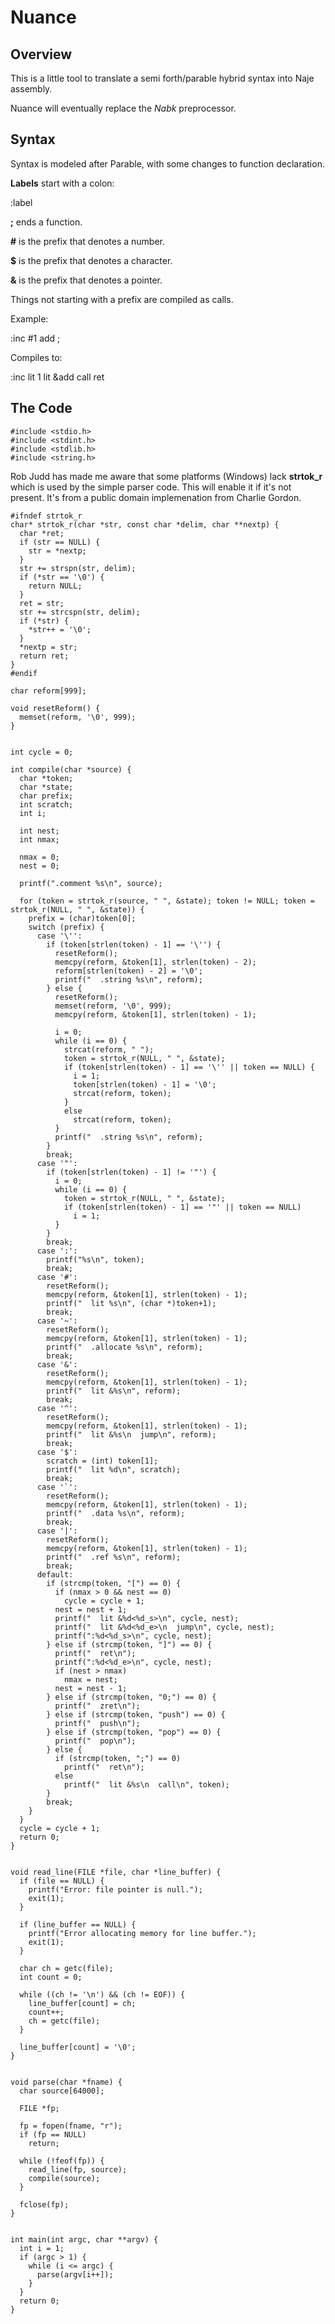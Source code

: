# Nuance

## Overview

This is a little tool to translate a semi forth/parable hybrid syntax into Naje assembly.

Nuance will eventually replace the *Nabk* preprocessor.

## Syntax

Syntax is modeled after Parable, with some changes to function declaration.

**Labels** start with a colon:

  :label

**;** ends a function.

**#** is the prefix that denotes a number.

**$** is the prefix that denotes a character.

**&** is the prefix that denotes a pointer.

Things not starting with a prefix are compiled as calls.

Example:

  :inc #1 add ;

Compiles to:

  :inc
    lit 1
    lit &add
    call
    ret

## The Code

````
#include <stdio.h>
#include <stdint.h>
#include <stdlib.h>
#include <string.h>
````

Rob Judd has made me aware that some platforms (Windows) lack **strtok_r** which is used by the simple parser code. This will enable it if it's not present. It's from a public domain implemenation from Charlie Gordon.

````
#ifndef strtok_r
char* strtok_r(char *str, const char *delim, char **nextp) {
  char *ret;
  if (str == NULL) {
    str = *nextp;
  }
  str += strspn(str, delim);
  if (*str == '\0') {
    return NULL;
  }
  ret = str;
  str += strcspn(str, delim);
  if (*str) {
    *str++ = '\0';
  }
  *nextp = str;
  return ret;
}
#endif
````

````
char reform[999];

void resetReform() {
  memset(reform, '\0', 999);
}


int cycle = 0;

int compile(char *source) {
  char *token;
  char *state;
  char prefix;
  int scratch;
  int i;

  int nest;
  int nmax;

  nmax = 0;
  nest = 0;

  printf(".comment %s\n", source);

  for (token = strtok_r(source, " ", &state); token != NULL; token = strtok_r(NULL, " ", &state)) {
    prefix = (char)token[0];
    switch (prefix) {
      case '\'':
        if (token[strlen(token) - 1] == '\'') {
          resetReform();
          memcpy(reform, &token[1], strlen(token) - 2);
          reform[strlen(token) - 2] = '\0';
          printf("  .string %s\n", reform);
        } else {
          resetReform();
          memset(reform, '\0', 999);
          memcpy(reform, &token[1], strlen(token) - 1);

          i = 0;
          while (i == 0) {
            strcat(reform, " ");
            token = strtok_r(NULL, " ", &state);
            if (token[strlen(token) - 1] == '\'' || token == NULL) {
              i = 1;
              token[strlen(token) - 1] = '\0';
              strcat(reform, token);
            }
            else
              strcat(reform, token);
          }
          printf("  .string %s\n", reform);
        }
        break;
      case '"':
        if (token[strlen(token) - 1] != '"') {
          i = 0;
          while (i == 0) {
            token = strtok_r(NULL, " ", &state);
            if (token[strlen(token) - 1] == '"' || token == NULL)
              i = 1;
          }
        }
        break;
      case ':':
        printf("%s\n", token);
        break;
      case '#':
        resetReform();
        memcpy(reform, &token[1], strlen(token) - 1);
        printf("  lit %s\n", (char *)token+1);
        break;
      case '~':
        resetReform();
        memcpy(reform, &token[1], strlen(token) - 1);
        printf("  .allocate %s\n", reform);
        break;
      case '&':
        resetReform();
        memcpy(reform, &token[1], strlen(token) - 1);
        printf("  lit &%s\n", reform);
        break;
      case '^':
        resetReform();
        memcpy(reform, &token[1], strlen(token) - 1);
        printf("  lit &%s\n  jump\n", reform);
        break;
      case '$':
        scratch = (int) token[1];
        printf("  lit %d\n", scratch);
        break;
      case '`':
        resetReform();
        memcpy(reform, &token[1], strlen(token) - 1);
        printf("  .data %s\n", reform);
        break;
      case '|':
        resetReform();
        memcpy(reform, &token[1], strlen(token) - 1);
        printf("  .ref %s\n", reform);
        break;
      default:
        if (strcmp(token, "[") == 0) {
          if (nmax > 0 && nest == 0)
            cycle = cycle + 1;
          nest = nest + 1;
          printf("  lit &%d<%d_s>\n", cycle, nest);
          printf("  lit &%d<%d_e>\n  jump\n", cycle, nest);
          printf(":%d<%d_s>\n", cycle, nest);
        } else if (strcmp(token, "]") == 0) {
          printf("  ret\n");
          printf(":%d<%d_e>\n", cycle, nest);
          if (nest > nmax)
            nmax = nest;
          nest = nest - 1;
        } else if (strcmp(token, "0;") == 0) {
          printf("  zret\n");
        } else if (strcmp(token, "push") == 0) {
          printf("  push\n");
        } else if (strcmp(token, "pop") == 0) {
          printf("  pop\n");
        } else {
          if (strcmp(token, ";") == 0)
            printf("  ret\n");
          else
            printf("  lit &%s\n  call\n", token);
        }
        break;
    }
  }
  cycle = cycle + 1;
  return 0;
}


void read_line(FILE *file, char *line_buffer) {
  if (file == NULL) {
    printf("Error: file pointer is null.");
    exit(1);
  }

  if (line_buffer == NULL) {
    printf("Error allocating memory for line buffer.");
    exit(1);
  }

  char ch = getc(file);
  int count = 0;

  while ((ch != '\n') && (ch != EOF)) {
    line_buffer[count] = ch;
    count++;
    ch = getc(file);
  }

  line_buffer[count] = '\0';
}


void parse(char *fname) {
  char source[64000];

  FILE *fp;

  fp = fopen(fname, "r");
  if (fp == NULL)
    return;

  while (!feof(fp)) {
    read_line(fp, source);
    compile(source);
  }

  fclose(fp);
}


int main(int argc, char **argv) {
  int i = 1;
  if (argc > 1) {
    while (i <= argc) {
      parse(argv[i++]);
    }
  }
  return 0;
}
````

